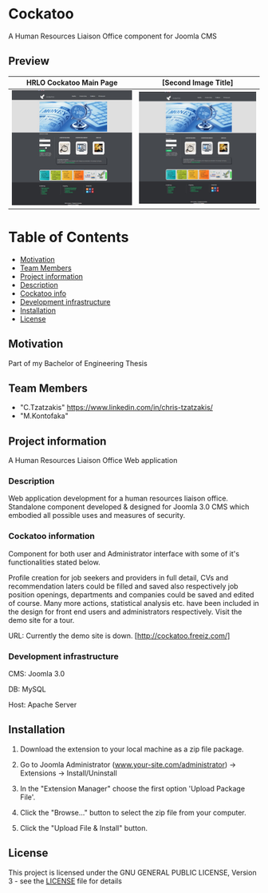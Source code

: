 # Cockatoo
A Human Resources Liaison Office component for Joomla CMS
## Preview

HRLO Cockatoo Main Page        |  [Second Image Title]
:-------------------------:|:-------------------------:
![cockatoo_main](https://raw.githubusercontent.com/CTzatzakis/Cockatoo/master/preview_cockatoo.jpg)       |  ![text](https://raw.githubusercontent.com/CTzatzakis/Cockatoo/master/preview_cockatoo.jpg)

# Table of Contents
* [Motivation](#motivation)
* [Team Members](#team-members)
* [Project information](#project-information)
* [Description](#description)
* [Cockatoo info](#cockatoo-info)
* [Development infrastructure](#development-infrastructure)
* [Installation](#installation)
* [License](#license)

## Motivation

Part of my Bachelor of Engineering Thesis

## Team Members 
* "C.Tzatzakis" <https://www.linkedin.com/in/chris-tzatzakis/>
* "M.Kontofaka"  
   

## Project information 

A Human Resources Liaison Office Web application 

### Description

Web application development for a human resources liaison office. Standalone component developed & designed for Joomla 3.0 CMS which embodied all possible uses and measures of security. 

### Cockatoo information 

Component for both user and Administrator interface with some of it's functionalities stated below.

Profile creation for job seekers and providers in full detail, CVs and recommendation laters could be filled and saved also respectively job position openings, departments and companies could be saved and edited of course. Many more actions, statistical analysis etc. have been included in the design for front end users and administrators respectively. Visit the demo site for a tour. 

URL: Currently the demo site is down. [http://cockatoo.freeiz.com/]

### Development infrastructure

CMS: Joomla 3.0

DB: MySQL

Host: Apache Server

## Installation

1. Download the extension to your local machine as a zip file package.

2. Go to Joomla Administrator (www.your-site.com/administrator) -> Extensions -> Install/Uninstall

3. In the "Extension Manager" choose the first option 'Upload Package File'.

4. Click the "Browse..." button to select the zip file from your computer.

5. Click the "Upload File & Install" button.

## License

This project is licensed under the GNU GENERAL PUBLIC LICENSE, Version 3 - see the [LICENSE](LICENSE) file for details
